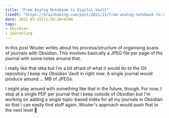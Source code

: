 ```yaml
---
title: "From Analog Notebook to Digital Vault"
likeOf: "https://brainbaking.com/post/2021/11/from-analog-notebook-to-digital-vault/"
date: 2022-03-15T21:54:28+0100
tags:
- obsidian
- journaling
---
```

In this post Wouter writes about his process/structure of organising scans of journals with Obsidian. This involves basically a JPEG file per page of the journal with some notes around that. 

I really like that idea but I'm a bit afraid of what it would do to the Git repository I keep my Obsidian Vault in right now. A single journal would produce around ... MB of JPEGs.

I might play around with something like that in the future, though. For now, I stop at a single PDF per journal that I keep outside of Obsidian but I'm working on adding a single topic-based index for all my journals in Obsidian so that I can easily find stuff again. Wouter's approach would push that to the next level 🙂